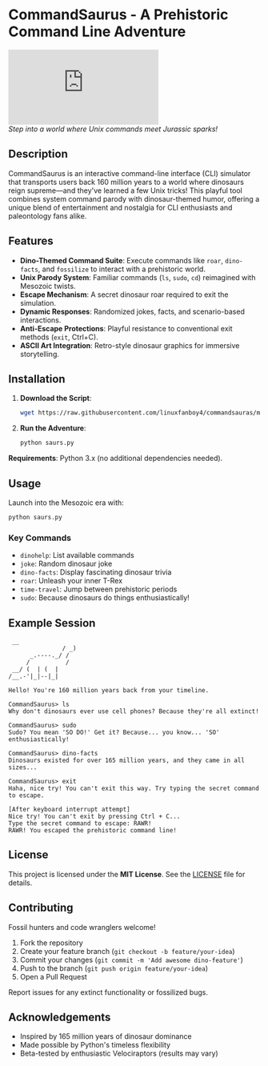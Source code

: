 # CommandSaurus - A Prehistoric Command Line Adventure

![CommandSaurus Logo](https://raw.githubusercontent.com/linuxfanboy4/commandsauras/main/saurs.py)  
*Step into a world where Unix commands meet Jurassic sparks!*

## Description

CommandSaurus is an interactive command-line interface (CLI) simulator that transports users back 160 million years to a world where dinosaurs reign supreme—and they've learned a few Unix tricks! This playful tool combines system command parody with dinosaur-themed humor, offering a unique blend of entertainment and nostalgia for CLI enthusiasts and paleontology fans alike.

## Features

- **Dino-Themed Command Suite**: Execute commands like `roar`, `dino-facts`, and `fossilize` to interact with a prehistoric world.
- **Unix Parody System**: Familiar commands (`ls`, `sudo`, `cd`) reimagined with Mesozoic twists.
- **Escape Mechanism**: A secret dinosaur roar required to exit the simulation.
- **Dynamic Responses**: Randomized jokes, facts, and scenario-based interactions.
- **Anti-Escape Protections**: Playful resistance to conventional exit methods (`exit`, Ctrl+C).
- **ASCII Art Integration**: Retro-style dinosaur graphics for immersive storytelling.

## Installation

1. **Download the Script**:
   ```bash
   wget https://raw.githubusercontent.com/linuxfanboy4/commandsauras/main/saurs.py
   ```
2. **Run the Adventure**:
   ```bash
   python saurs.py
   ```

**Requirements**: Python 3.x (no additional dependencies needed).

## Usage

Launch into the Mesozoic era with:
```bash
python saurs.py
```

### Key Commands
- `dinohelp`: List available commands
- `joke`: Random dinosaur joke
- `dino-facts`: Display fascinating dinosaur trivia
- `roar`: Unleash your inner T-Rex
- `time-travel`: Jump between prehistoric periods
- `sudo`: Because dinosaurs do things enthusiastically!

## Example Session

```text
 __
               / _)
      _.----._/ /
     /          /
 __/ (  | (  |
/__.-'|_|--|_|

Hello! You're 160 million years back from your timeline.

CommandSaurus> ls
Why don't dinosaurs ever use cell phones? Because they're all extinct!

CommandSaurus> sudo
Sudo? You mean 'SO DO!' Get it? Because... you know... 'SO' enthusiastically!

CommandSaurus> dino-facts
Dinosaurs existed for over 165 million years, and they came in all sizes...

CommandSaurus> exit
Haha, nice try! You can't exit this way. Try typing the secret command to escape.

[After keyboard interrupt attempt]
Nice try! You can't exit by pressing Ctrl + C...
Type the secret command to escape: RAWR!
RAWR! You escaped the prehistoric command line!
```

## License

This project is licensed under the **MIT License**. See the [LICENSE](LICENSE) file for details.

## Contributing

Fossil hunters and code wranglers welcome!  
1. Fork the repository  
2. Create your feature branch (`git checkout -b feature/your-idea`)  
3. Commit your changes (`git commit -m 'Add awesome dino-feature'`)  
4. Push to the branch (`git push origin feature/your-idea`)  
5. Open a Pull Request  

Report issues for any extinct functionality or fossilized bugs.

## Acknowledgements

- Inspired by 165 million years of dinosaur dominance
- Made possible by Python's timeless flexibility
- Beta-tested by enthusiastic Velociraptors (results may vary)
